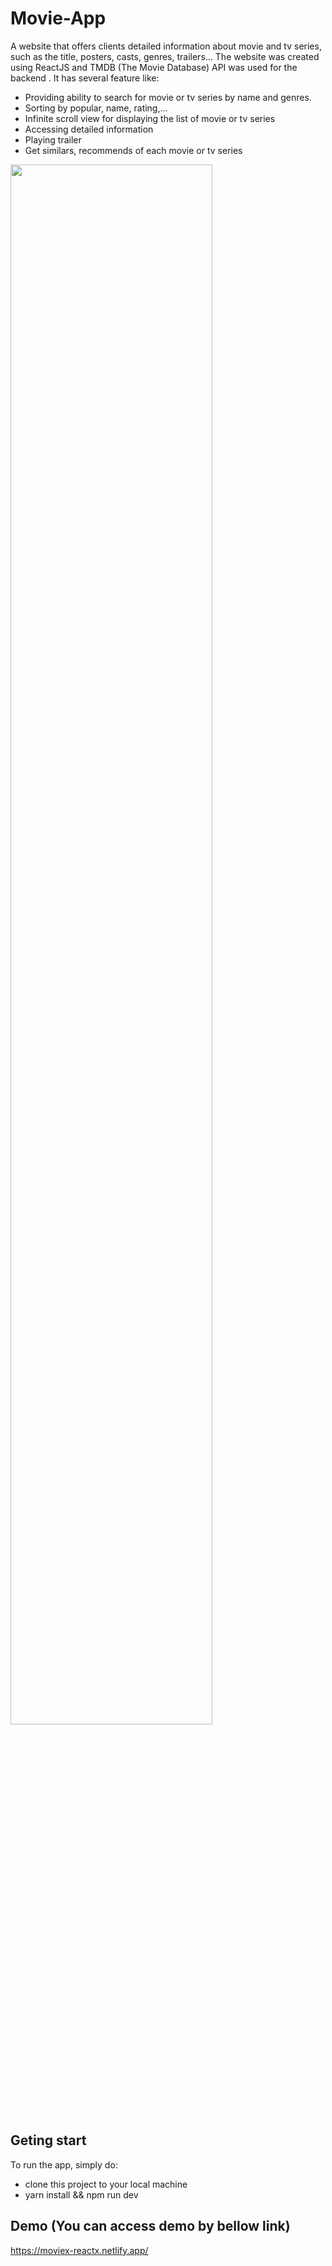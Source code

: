 # Movie-App
A website that offers clients detailed information about movie and tv series, such as the title, posters, casts, genres, trailers... The website was created using ReactJS and TMDB (The Movie Database) API was used for the backend . It has several feature like:
- Providing ability to search for movie or tv series by name and genres.
- Sorting by popular, name, rating,...
- Infinite scroll view for displaying the list of movie or tv series
- Accessing detailed information
- Playing trailer
- Get similars, recommends of each movie or tv series
<img src="https://github.com/phamtrongsang11/Movie-App/assets/101312630/e8b4f560-27e9-4de8-bd6b-4e8fa7ef457a"  width="80%" height="80%">

## Geting start
To run the app, simply do:
- clone this project to your local machine
- yarn install && npm run dev

## Demo (You can access demo by bellow link)
https://moviex-reactx.netlify.app/
